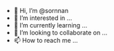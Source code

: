 - 👋 Hi, I’m @sornnan
- 👀 I’m interested in ...
- 🌱 I’m currently learning ...
- 💞️ I’m looking to collaborate on ...
- 📫 How to reach me ...

<!---
sornnan/sornnan is a ✨ special ✨ repository because its `README.md` (this file) appears on your GitHub profile.
You can click the Preview link to take a look at your changes.
--->
